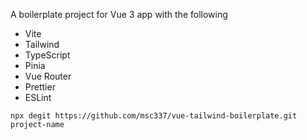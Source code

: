 A boilerplate project for Vue 3 app with the following
- Vite
- Tailwind
- TypeScript
- Pinia
- Vue Router
- Prettier
- ESLint

```
npx degit https://github.com/msc337/vue-tailwind-boilerplate.git project-name
```

